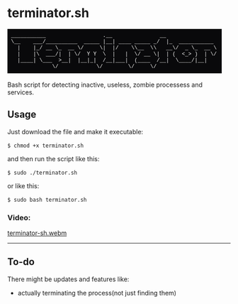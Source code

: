 # terminator.sh
![terminator.sh](https://github.com/ad3us/terminator.sh/blob/main/ascii-art-text.png)

Bash script for detecting inactive, useless, zombie processess and services.

## Usage
Just download the file and make it executable:
```
$ chmod +x terminator.sh
```
and then run the script like this:
```
$ sudo ./terminator.sh
```
or like this:
```
$ sudo bash terminator.sh
```

### Video:
[terminator-sh.webm](https://github.com/user-attachments/assets/c0906c3a-8c82-4bfc-9050-baecdbee974c)

---
## To-do
There might be updates and features like:
- actually terminating the process(not just finding them)
